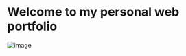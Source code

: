# Welcome to my personal web portfolio

![image](https://github.com/jcastagno99/portfolio.dev/assets/49038828/ee683d26-2e11-4fd2-9b09-1975c2641926)
